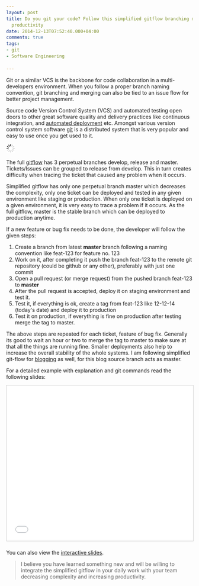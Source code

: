 ```yaml
---
layout: post
title: Do you git your code? Follow this simplified gitflow branching model to improve
  productivity
date: 2014-12-13T07:52:40.000+04:00
comments: true
tags:
- git
- Software Engineering

---
```

Git or a similar VCS is the backbone for code collaboration in a multi-developers environment. When you follow a proper branch naming convention, git branching and merging can also be tied to an issue flow for better project management.

Source code Version Control System (VCS) and automated testing open doors to other great software quality and delivery practices like continuous integration, and [automated deployment](/blog/2015/08/the-best-automated-deployment-tool-the-one-that-fits-your-needs/) etc. Amongst various version control system software [git](http://git-scm.com) is a distributed system that is very popular and easy to use once you get used to it.

<img class="center" src="/images/generic/loading.gif" data-echo="/images/simplified-gitflow/simple-git-flow.jpg" title="Simplified git-flow" alt="Simplified git-flow">

<!-- more -->
The full [gitflow](hhttp://nvie.com/posts/a-successful-git-branching-model/) has 3 perpetual branches develop, release and master. Tickets/Issues can be grouped to release from develop. This in turn creates difficulty when tracing the ticket that caused any problem when it occurs.

Simplified gitflow has only one perpetual branch master which decreases the complexity, only one ticket can be deployed and tested in any given environment like staging or production. When only one ticket is deployed on a given environment, it is very easy to trace a problem if it occurs. As the full gitflow, master is the stable branch which can be deployed to production anytime.

If a new feature or bug fix needs to be done, the developer will follow the given steps:

1. Create a branch from latest **master** branch following a naming convention like feat-123 for feature no. 123
1. Work on it, after completing it push the branch feat-123 to the remote git repository (could be github or any other), preferably with just one commit
1. Open a pull request (or merge request) from the pushed branch feat-123 to **master**
1. After the pull request is accepted, deploy it on staging environment and test it.
1. Test it, if everything is ok, create a tag from feat-123 like 12-12-14 (today's date) and deploy it to production
1. Test it on production, if everything is fine on production after testing merge the tag to master.

The above steps are repeated for each ticket, feature of bug fix. Generally its good to wait an hour or two to merge the tag to master to make sure at that all the things are running fine. Smaller deployments also help to increase the overall stability of the whole systems. I am following simplified git-flow for [blogging](https://github.com/geshan/geshan.github.com/network) as well, for this blog source branch acts as master.

For a detailed example with explanation and git commands read the following slides:

<center><iframe src="//www.slideshare.net/slideshow/embed_code/42503092" width="510" height="420" frameborder="0" marginwidth="0" marginheight="0" scrolling="no" style="border:1px solid #CCC; border-width:1px; margin-bottom:5px; max-width: 100%;" allowfullscreen> </iframe></center>

You can also view the [interactive slides](http://bit.ly/1KzaNbj).

> I believe you have learned something new and will be willing to integrate the simplified gitflow in
> your daily work with your team decreasing complexity and increasing productivity.